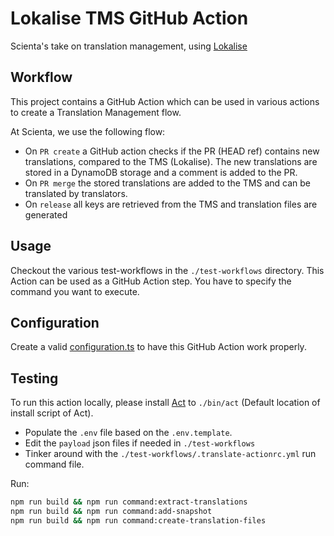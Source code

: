# Lokalise TMS GitHub Action
Scienta's take on translation management, using [Lokalise](https://lokalise.com/)

## Workflow
This project contains a GitHub Action which can be used in various actions to create a Translation Management flow.

At Scienta, we use the following flow:
- On `PR create` a GitHub action checks if the PR (HEAD ref) contains new translations, compared to the TMS (Lokalise). The new translations are stored in a DynamoDB storage and a comment is added to the PR.
- On `PR merge` the stored translations are added to the TMS and can be translated by translators.
- On `release` all keys are retrieved from the TMS and translation files are generated

## Usage
Checkout the various test-workflows in the `./test-workflows` directory. This Action can be used as a GitHub Action step. You have to specify the command you want to execute.

## Configuration
Create a valid [configuration.ts](src%2Flib%2Fconfiguration%2Fconfiguration.ts) to have this GitHub Action work properly.

## Testing
To run this action locally, please install [Act](https://github.com/nektos/act) to `./bin/act` (Default location of install script of Act).

- Populate the `.env` file based on the `.env.template`.
- Edit the `payload` json files if needed in `./test-workflows`
- Tinker around with the `./test-workflows/.translate-actionrc.yml` run command file.

Run:
```bash
npm run build && npm run command:extract-translations
npm run build && npm run command:add-snapshot
npm run build && npm run command:create-translation-files
```
